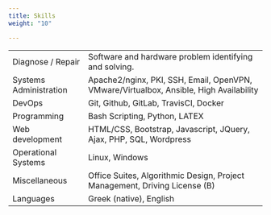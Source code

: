 ```yaml
---
title: Skills
weight: "10"

---
```

<table class="tableres">
   <tbody>
      <tr>
         <td>Diagnose / Repair</td>
         <td>Software and hardware problem identifying and solving.</td>
      </tr>
      <tr>
         <td>Systems Administration</td>
         <td>Apache2/nginx, PKI, SSH, Email, OpenVPN, VMware/Virtualbox, Ansible, High Availability</td>
      </tr>
      <tr>
         <td>DevOps</td>
         <td>Git, Github, GitLab, TravisCI, Docker</td>
      </tr>
      <tr>
         <td>Programming</td>
         <td>Bash Scripting, Python, LATEX</td>
      </tr>
      <tr>
         <td>Web development</td>
         <td>HTML/CSS, Bootstrap, Javascript, JQuery, Ajax, PHP, SQL, Wordpress</td>
      </tr>
      <tr>
         <td>Operational Systems</td>
         <td>Linux, Windows </td>
      </tr>
      <tr>
         <td>Miscellaneous</td>
         <td>Office Suites, Algorithmic Design, Project Management, Driving License (B)</td>
      </tr>
      <tr>
         <td>Languages</td>
         <td>Greek (native), English</td>
      </tr>
   </tbody>
</table>

